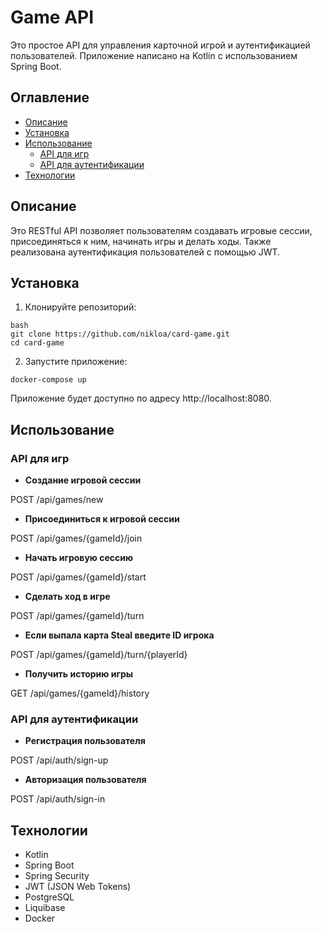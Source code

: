 # Game API

Это простое API для управления карточной игрой и аутентификацией пользователей. Приложение написано на Kotlin с использованием Spring Boot.

## Оглавление

- [Описание](#описание)
- [Установка](#установка)
- [Использование](#использование)
    - [API для игр](#api-для-игр)
    - [API для аутентификации](#api-для-аутентификации)
- [Технологии](#технологии)

## Описание

Это RESTful API позволяет пользователям создавать игровые сессии, присоединяться к ним, начинать игры и делать ходы. Также реализована аутентификация пользователей с помощью JWT.

## Установка

1. Клонируйте репозиторий:

```
bash
git clone https://github.com/nikloa/card-game.git
cd card-game
```



2. Запустите приложение:

```
docker-compose up
```



Приложение будет доступно по адресу http://localhost:8080.

## Использование

### API для игр

- **Создание игровой сессии**


POST /api/games/new


- **Присоединиться к игровой сессии**


POST /api/games/{gameId}/join


- **Начать игровую сессию**


POST /api/games/{gameId}/start


- **Сделать ход в игре**


POST /api/games/{gameId}/turn


- **Если выпала карта Steal введите ID игрока**


POST /api/games/{gameId}/turn/{playerId}


- **Получить историю игры**


GET /api/games/{gameId}/history


### API для аутентификации

- **Регистрация пользователя**


POST /api/auth/sign-up


- **Авторизация пользователя**


POST /api/auth/sign-in


## Технологии

- Kotlin
- Spring Boot
- Spring Security
- JWT (JSON Web Tokens)
- PostgreSQL
- Liquibase
- Docker
